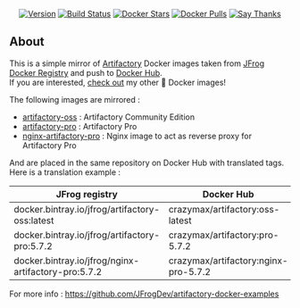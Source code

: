 <p align="center">
  <a href="https://microbadger.com/images/crazymax/artifactory"><img src="https://images.microbadger.com/badges/version/crazymax/artifactory.svg?style=flat-square" alt="Version"></a>
  <a href="https://travis-ci.org/crazy-max/docker-artifactory"><img src="https://img.shields.io/travis/crazy-max/docker-artifactory/master.svg?style=flat-square" alt="Build Status"></a>
  <a href="https://hub.docker.com/r/crazymax/artifactory/"><img src="https://img.shields.io/docker/stars/crazymax/artifactory.svg?style=flat-square" alt="Docker Stars"></a>
  <a href="https://hub.docker.com/r/crazymax/artifactory/"><img src="https://img.shields.io/docker/pulls/crazymax/artifactory.svg?style=flat-square" alt="Docker Pulls"></a>
  <a href="https://saythanks.io/to/crazymax"><img src="https://img.shields.io/badge/thank-crazymax-426aa5.svg?style=flat-square" alt="Say Thanks"></a>
</p>

## About

This is a simple mirror of [Artifactory](https://jfrog.com/artifactory/) Docker images taken from [JFrog Docker Registry](https://bintray.com/jfrog/reg2) and push to [Docker Hub](https://hub.docker.com/r/crazymax/artifactory/).<br />
If you are interested, [check out](https://hub.docker.com/r/crazymax/) my other 🐳 Docker images!

The following images are mirrored :

* [artifactory-oss](https://bintray.com/jfrog/reg2/jfrog%3Aartifactory-oss) : Artifactory Community Edition
* [artifactory-pro](https://bintray.com/jfrog/reg2/jfrog%3Aartifactory-pro) : Artifactory Pro
* [nginx-artifactory-pro](https://bintray.com/jfrog/reg2/jfrog%3Anginx-artifactory-pro) : Nginx image to act as reverse proxy for Artifactory Pro

And are placed in the same repository on Docker Hub with translated tags. Here is a translation example :

| JFrog registry                                       | Docker Hub                           |
| ---------------------------------------------------- | ------------------------------------ |
| docker.bintray.io/jfrog/artifactory-oss:latest       | crazymax/artifactory:oss-latest      |
| docker.bintray.io/jfrog/artifactory-pro:5.7.2        | crazymax/artifactory:pro-5.7.2       |
| docker.bintray.io/jfrog/nginx-artifactory-pro:5.7.2  | crazymax/artifactory:nginx-pro-5.7.2 |

For more info : https://github.com/JFrogDev/artifactory-docker-examples
